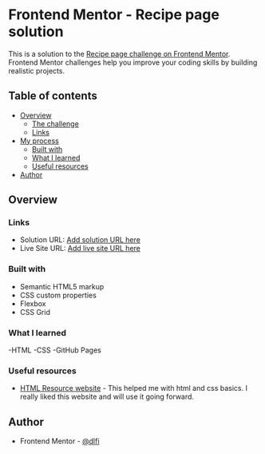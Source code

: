 # Frontend Mentor - Recipe page solution

This is a solution to the [Recipe page challenge on Frontend Mentor](https://www.frontendmentor.io/challenges/recipe-page-KiTsR8QQKm). Frontend Mentor challenges help you improve your coding skills by building realistic projects. 

## Table of contents

- [Overview](#overview)
  - [The challenge](#the-challenge)
  - [Links](#links)
- [My process](#my-process)
  - [Built with](#built-with)
  - [What I learned](#what-i-learned)
  - [Useful resources](#useful-resources)
- [Author](#author)

## Overview

### Links

- Solution URL: [Add solution URL here](https://your-solution-url.com)
- Live Site URL: [Add live site URL here](https://dlfi.github.io/recipe-page-main/index)


### Built with

- Semantic HTML5 markup
- CSS custom properties
- Flexbox
- CSS Grid

### What I learned

-HTML
-CSS
-GitHub Pages

### Useful resources

- [HTML Resource website](https://www.w3schools.com/html/html5_syntax.asp) - This helped me with html and css basics. I really liked this website and will use it going forward.

## Author

- Frontend Mentor - [@dlfi](https://www.frontendmentor.io/profile/dlfi)